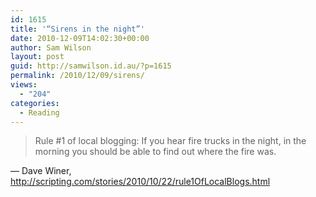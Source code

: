 ```yaml
---
id: 1615
title: '“Sirens in the night”'
date: 2010-12-09T14:02:30+00:00
author: Sam Wilson
layout: post
guid: http://samwilson.id.au/?p=1615
permalink: /2010/12/09/sirens/
views:
  - "204"
categories:
  - Reading
---
```

> Rule #1 of local blogging: If you hear fire trucks in the night, in the morning you should be able to find out where the fire was.

— Dave Winer, http://scripting.com/stories/2010/10/22/rule1OfLocalBlogs.html
